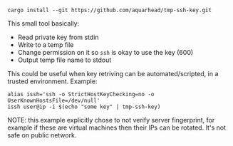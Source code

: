 ```
cargo install --git https://github.com/aquarhead/tmp-ssh-key.git
```

This small tool basically:

- Read private key from stdin
- Write to a temp file
- Change permission on it so `ssh` is okay to use the key (600)
- Output temp file name to stdout

This could be useful when key retriving can be automated/scripted, in a trusted environment. Example:

```
alias issh='ssh -o StrictHostKeyChecking=no -o UserKnownHostsFile=/dev/null'
issh user@ip -i $(echo "some key" | tmp-ssh-key)
```

NOTE: this example explicitly chose to not verify server fingerprint, for example if these are virtual machines then their IPs can be rotated. It's not safe on public network.
